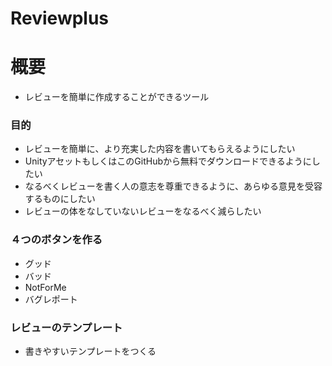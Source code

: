 # Reviewplus
# 概要
- レビューを簡単に作成することができるツール

### 目的
- レビューを簡単に、より充実した内容を書いてもらえるようにしたい
- UnityアセットもしくはこのGitHubから無料でダウンロードできるようにしたい
- なるべくレビューを書く人の意志を尊重できるように、あらゆる意見を受容するものにしたい
- レビューの体をなしていないレビューをなるべく減らしたい

### ４つのボタンを作る
- グッド
- バッド
- NotForMe
- バグレポート

### レビューのテンプレート
- 書きやすいテンプレートをつくる

